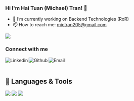### Hi I'm Hai Tuan (Michael) Tran! 👋
- 🔭 I’m currently working on Backend Technologies (RoR)
- 📫 How to reach me: mictran205@gmail.com

![](https://komarev.com/ghpvc/?username=michaelt0520)

### Connect with me
[<img align="left" alt="Linkedin" src="https://img.shields.io/badge/LinkedIn-0077B5?style=for-the-badge&logo=linkedin&logoColor=white" />][linkedin]
[<img align="left" alt="Github" src="https://img.shields.io/badge/GitHub-100000?style=for-the-badge&logo=github&logoColor=white" />][github]
[<img align="left" alt="Email" src="https://img.shields.io/badge/Gmail-D14836?style=for-the-badge&logo=gmail&logoColor=white" />][email]

<br />
<br />

## 🧰 Languages & Tools
![](https://img.shields.io/badge/Ruby-CC342D?style=for-the-badge&logo=ruby&logoColor=white)
![](https://img.shields.io/badge/Go-00ADD8?style=for-the-badge&logo=go&logoColor=white)
![](https://img.shields.io/badge/Amazon_AWS-232F3E?style=for-the-badge&logo=amazon-aws&logoColor=white)

<br />

[linkedin]: https://www.linkedin.com/in/tuan-michael-tran-9875a5171/
[github]: https://github.com/michaelt0520?tab=follow
[email]: mailto:mictran205@gmail.com
